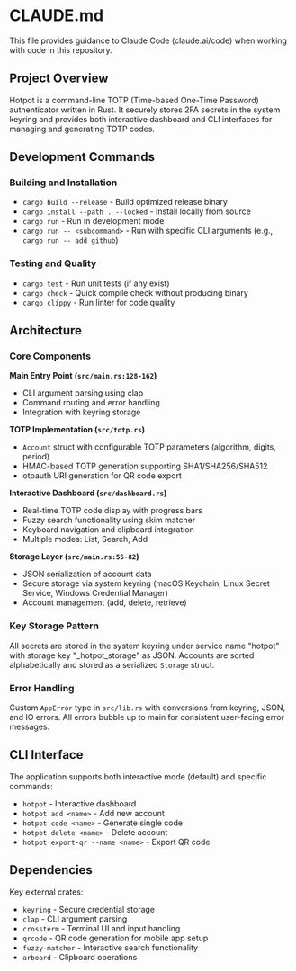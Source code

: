 # CLAUDE.md

This file provides guidance to Claude Code (claude.ai/code) when working with code in this repository.

## Project Overview

Hotpot is a command-line TOTP (Time-based One-Time Password) authenticator written in Rust. It securely stores 2FA secrets in the system keyring and provides both interactive dashboard and CLI interfaces for managing and generating TOTP codes.

## Development Commands

### Building and Installation
- `cargo build --release` - Build optimized release binary
- `cargo install --path . --locked` - Install locally from source
- `cargo run` - Run in development mode
- `cargo run -- <subcommand>` - Run with specific CLI arguments (e.g., `cargo run -- add github`)

### Testing and Quality
- `cargo test` - Run unit tests (if any exist)
- `cargo check` - Quick compile check without producing binary  
- `cargo clippy` - Run linter for code quality

## Architecture

### Core Components

**Main Entry Point (`src/main.rs:128-162`)**
- CLI argument parsing using clap
- Command routing and error handling
- Integration with keyring storage

**TOTP Implementation (`src/totp.rs`)**
- `Account` struct with configurable TOTP parameters (algorithm, digits, period)
- HMAC-based TOTP generation supporting SHA1/SHA256/SHA512
- otpauth URI generation for QR code export

**Interactive Dashboard (`src/dashboard.rs`)**
- Real-time TOTP code display with progress bars
- Fuzzy search functionality using skim matcher
- Keyboard navigation and clipboard integration
- Multiple modes: List, Search, Add

**Storage Layer (`src/main.rs:55-82`)**
- JSON serialization of account data
- Secure storage via system keyring (macOS Keychain, Linux Secret Service, Windows Credential Manager)
- Account management (add, delete, retrieve)

### Key Storage Pattern
All secrets are stored in the system keyring under service name "hotpot" with storage key "_hotpot_storage" as JSON. Accounts are sorted alphabetically and stored as a serialized `Storage` struct.

### Error Handling
Custom `AppError` type in `src/lib.rs` with conversions from keyring, JSON, and IO errors. All errors bubble up to main for consistent user-facing error messages.

## CLI Interface

The application supports both interactive mode (default) and specific commands:
- `hotpot` - Interactive dashboard
- `hotpot add <name>` - Add new account
- `hotpot code <name>` - Generate single code
- `hotpot delete <name>` - Delete account  
- `hotpot export-qr --name <name>` - Export QR code

## Dependencies

Key external crates:
- `keyring` - Secure credential storage
- `clap` - CLI argument parsing
- `crossterm` - Terminal UI and input handling
- `qrcode` - QR code generation for mobile app setup
- `fuzzy-matcher` - Interactive search functionality
- `arboard` - Clipboard operations